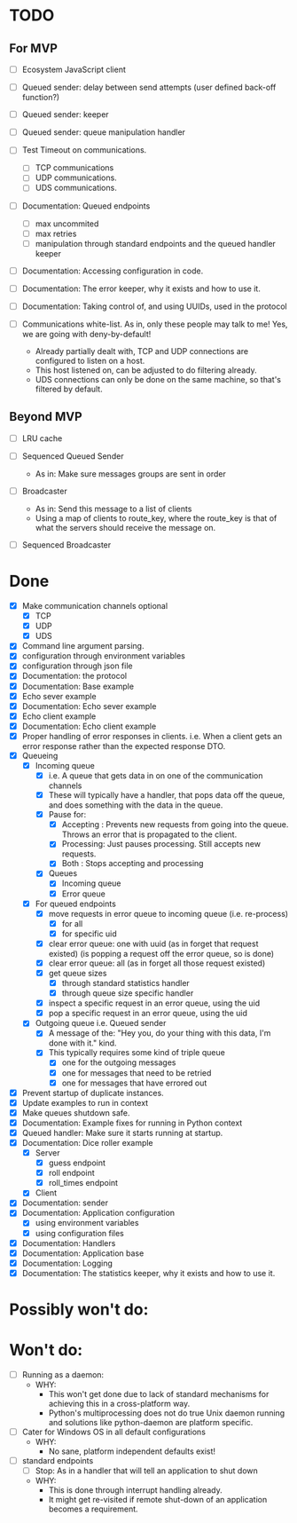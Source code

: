# TODO

## For MVP
- [ ] Ecosystem JavaScript client

- [ ] Queued sender: delay between send attempts (user defined back-off function?)
- [ ] Queued sender: keeper
- [ ] Queued sender: queue manipulation handler

- [ ] Test Timeout on communications.
  - [ ] TCP communications
  - [ ] UDP communications.
  - [ ] UDS communications.

- [ ] Documentation: Queued endpoints
  - [ ] max uncommited
  - [ ] max retries
  - [ ] manipulation through standard endpoints and the queued handler keeper
- [ ] Documentation: Accessing configuration in code.
- [ ] Documentation: The error keeper, why it exists and how to use it.
- [ ] Documentation: Taking control of, and using UUIDs, used in the protocol

- [ ] Communications white-list. As in, only these people may talk to me! Yes, we are going with deny-by-default!
  - Already partially dealt with, TCP and UDP connections are configured to listen on a host.
  - This host listened on, can be adjusted to do filtering already.
  - UDS connections can only be done on the same machine, so that's filtered by default.

## Beyond MVP
- [ ] LRU cache

- [ ] Sequenced Queued Sender
  - As in: Make sure messages groups are sent in order

- [ ] Broadcaster
  - As in: Send this message to a list of clients
  - Using a map of clients to route_key, where the route_key is that of what the servers should receive the message on.

- [ ] Sequenced Broadcaster

# Done
- [X] Make communication channels optional
  - [X] TCP
  - [X] UDP
  - [X] UDS
- [X] Command line argument parsing.
- [X] configuration through environment variables
- [X] configuration through json file
- [X] Documentation: the protocol
- [X] Documentation: Base example
- [X] Echo sever example
- [X] Documentation: Echo sever example
- [X] Echo client example
- [X] Documentation: Echo client example
- [X] Proper handling of error responses in clients. i.e. When a client gets an error response rather than the expected response DTO.
- [X] Queueing
  - [X] Incoming queue
    - [X] i.e. A queue that gets data in on one of the communication channels
    - [X] These will typically have a handler, that pops data off the queue, and does something with the data in the queue.
    - [X] Pause for:
      - [X] Accepting : Prevents new requests from going into the queue. Throws an error that is propagated to the client.
      - [X] Processing: Just pauses processing. Still accepts new requests.
      - [X] Both      : Stops accepting and processing
    - [X] Queues
      - [X] Incoming queue
      - [X] Error queue
  - [X] For queued endpoints
    - [X] move requests in error queue to incoming queue (i.e. re-process)
      - [X] for all
      - [X] for specific uid
    - [X] clear error queue: one with uuid (as in forget that request existed) (is popping a request off the error queue, so is done)
    - [X] clear error queue: all (as in forget all those request existed)
    - [X] get queue sizes
      - [X] through standard statistics handler
      - [X] through queue size specific handler
    - [X] inspect a specific request in an error queue, using the uid
    - [X] pop a specific request in an error queue, using the uid
  - [X] Outgoing queue i.e. Queued sender
    - [X] A message of the: "Hey you, do your thing with this data, I'm done with it." kind.
    - [X] This typically requires some kind of triple queue
      - [X] one for the outgoing messages
      - [X] one for messages that need to be retried
      - [X] one for messages that have errored out
- [X] Prevent startup of duplicate instances.
- [X] Update examples to run in context 
- [X] Make queues shutdown safe.
- [X] Documentation: Example fixes for running in Python context
- [X] Queued handler: Make sure it starts running at startup.
- [X] Documentation: Dice roller example
  - [X] Server
    - [X] guess endpoint
    - [X] roll endpoint
    - [X] roll_times endpoint
  - [X] Client
- [X] Documentation: sender
- [X] Documentation: Application configuration
  - [X] using environment variables
  - [X] using configuration files
- [X] Documentation: Handlers
- [X] Documentation: Application base
- [X] Documentation: Logging
- [X] Documentation: The statistics keeper, why it exists and how to use it.

# Possibly won't do:

# Won't do:
- [ ] Running as a daemon:
  - WHY:
    - This won't get done due to lack of standard mechanisms for achieving this in a cross-platform way.
    - Python's multiprocessing does not do true Unix daemon running and solutions like python-daemon are platform specific.
- [ ] Cater for Windows OS in all default configurations
  - WHY:
    - No sane, platform independent defaults exist!
- [ ] standard endpoints
  - [ ] Stop: As in a handler that will tell an application to shut down
  - WHY:
    - This is done through interrupt handling already.
    - It might get re-visited if remote shut-down of an application becomes a requirement.
